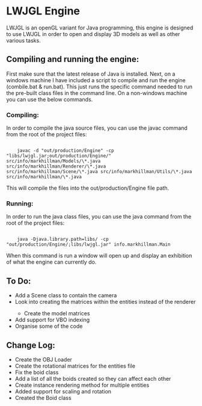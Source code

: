 <h1>LWJGL Engine</h1>
<p>
    LWJGL is an openGL variant for Java programming, this engine is designed to use LWJGL in order to open and display 3D models as well as other various tasks.
</p>

<h2>Compiling and running the engine:</h3>
<p>
    First make sure that the latest release of Java is installed. Next, on a windows machine I have included a script to compile and run the engine (combile.bat & run.bat). This just runs the specific command needed to run the pre-built class files in the command line. On a non-windows machine you can use the below commands.
</p>
<h3>Compiling:</h3>
<p>
    In order to compile the java source files, you can use the javac command from the root of the project files:
</p>
<code>
    javac -d "out/production/Engine" -cp "libs/lwjgl.jar;out/production/Engine/" src/info/markhillman/Models/\*.java src/info/markhillman/Renderer/\*.java src/info/markhillman/Scene/\*.java src/info/markhillman/Utils/\*.java src/info/markhillman/\*.java
</code>
<p>
    This will compile the files into the out/production/Engine file path.
</p>
<h3>Running:</h3>
<p>
    In order to run the java class files, you can use the java command from the root of the project files:
</p>
<code>
    java -Djava.library.path=libs/ -cp "out/production/Engine/;libs/lwjgl.jar" info.markhillman.Main
</code>
<p>
    When this command is run a window will open up and display an exhibition of what the engine can currently do.
</p>


<h2>To Do:</h2>
<ul>
    <li>Add a Scene class to contain the camera</li>
    <li>Look into creating the matrices within the entities instead of the renderer</li>
    <ul>
        <li>Create the model matrices</li>
    </ul>
    <li>Add support for VBO indexing</li>
    <li>Organise some of the code</li>
</ul>

<h2>Change Log:</h2>
<ul>
    <li>Create the OBJ Loader</li>
    <li>Create the rotational matrices for the entities file</li>
    <li>Fix the boid class</li>
    <li>Add a list of all the boids created so they can affect each other</li>
    <li>Create instance rendering method for multiple entities</li>
    <li>Added support for scaling and rotation</li>
    <li>Created the Boid class</li>
</ul>
